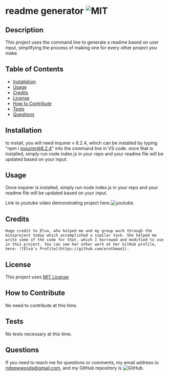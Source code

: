# readme generator ![MIT](https://img.shields.io/badge/MIT-MIT%20LICENSE-blue)

  ## Description

  This project uses the command line to generate a readme based on user input, simplifying the process of making one for every other project you make.
  
  ## Table of Contents
  
  - [Installation](#installation)
  - [Usage](#usage)
  - [Credits](#credits)
  - [License](#license)
  - [How to Contribute](#how-to-contribute)
  - [Tests](#tests)
  - [Questions](#questions)
  
  ## Installation

  to install, you will need inquirer v 8.2.4, which can be installed by typing "npm i inquirer@8.2.4" into the command line in VS code. once that is installed, simply run node index.js in your repo and your readme file will be updated based on your input.
  
  ## Usage

  Once inquirer is installed, simply run node index.js in your repo and your readme file will be updated based on your input.

  Link to youtube video demonstrating project here ![youtube](https://www.youtube.com/watch?v=3ib-8m1Hs_0).
  
  ## Credits
    Huge credit to Elva, who helped me and my group work through the miniproject today which accomplished a similar task. She helped me write some of the code for that, which I borrowed and modified to use in this project. You can see her other work at her GitHub profile, here: ![Elva's Profile](https://github.com/erothman1).
  ## License

  This project uses [MIT License](https://www.mit.edu/~amini/LICENSE.md)
  
  
  
  ## How to Contribute

  No need to contribute at this time.
 
  ## Tests

  No tests necessary at this time.
  

  ## Questions

  If you need to reach me for questions or comments, my email address is: ridgewwoods@gmail.com, and my GitHub repository is ![GitHub](https://github.com/RWWoods).
 

